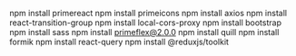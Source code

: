 npm install primereact
npm install primeicons
npm install axios
npm install react-transition-group
npm install local-cors-proxy
npm install bootstrap
npm install sass
npm install primeflex@2.0.0
npm install quill
npm install formik
npm install react-query
npm install @reduxjs/toolkit
